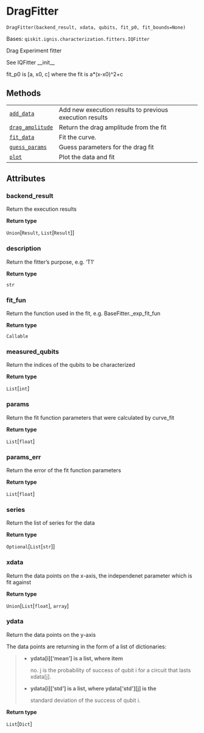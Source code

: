 # DragFitter

<span id="undefined" />

`DragFitter(backend_result, xdata, qubits, fit_p0, fit_bounds=None)`

Bases: `qiskit.ignis.characterization.fitters.IQFitter`

Drag Experiment fitter

See IQFitter \_\_init\_\_

fit\_p0 is \[a, x0, c] where the fit is a\*(x-x0)^2+c

## Methods

|                                                                                                                                                                                               |                                                         |
| --------------------------------------------------------------------------------------------------------------------------------------------------------------------------------------------- | ------------------------------------------------------- |
| [`add_data`](qiskit.ignis.characterization.DragFitter.add_data#qiskit.ignis.characterization.DragFitter.add_data "qiskit.ignis.characterization.DragFitter.add_data")                         | Add new execution results to previous execution results |
| [`drag_amplitude`](qiskit.ignis.characterization.DragFitter.drag_amplitude#qiskit.ignis.characterization.DragFitter.drag_amplitude "qiskit.ignis.characterization.DragFitter.drag_amplitude") | Return the drag amplitude from the fit                  |
| [`fit_data`](qiskit.ignis.characterization.DragFitter.fit_data#qiskit.ignis.characterization.DragFitter.fit_data "qiskit.ignis.characterization.DragFitter.fit_data")                         | Fit the curve.                                          |
| [`guess_params`](qiskit.ignis.characterization.DragFitter.guess_params#qiskit.ignis.characterization.DragFitter.guess_params "qiskit.ignis.characterization.DragFitter.guess_params")         | Guess parameters for the drag fit                       |
| [`plot`](qiskit.ignis.characterization.DragFitter.plot#qiskit.ignis.characterization.DragFitter.plot "qiskit.ignis.characterization.DragFitter.plot")                                         | Plot the data and fit                                   |

## Attributes

<span id="undefined" />

### backend\_result

Return the execution results

**Return type**

`Union`\[`Result`, `List`\[`Result`]]

<span id="undefined" />

### description

Return the fitter’s purpose, e.g. ‘T1’

**Return type**

`str`

<span id="undefined" />

### fit\_fun

Return the function used in the fit, e.g. BaseFitter.\_exp\_fit\_fun

**Return type**

`Callable`

<span id="undefined" />

### measured\_qubits

Return the indices of the qubits to be characterized

**Return type**

`List`\[`int`]

<span id="undefined" />

### params

Return the fit function parameters that were calculated by curve\_fit

**Return type**

`List`\[`float`]

<span id="undefined" />

### params\_err

Return the error of the fit function parameters

**Return type**

`List`\[`float`]

<span id="undefined" />

### series

Return the list of series for the data

**Return type**

`Optional`\[`List`\[`str`]]

<span id="undefined" />

### xdata

Return the data points on the x-axis, the independenet parameter which is fit against

**Return type**

`Union`\[`List`\[`float`], `array`]

<span id="undefined" />

### ydata

Return the data points on the y-axis

The data points are returning in the form of a list of dictionaries:

> *   **ydata\[i]\[‘mean’] is a list, where item**
>
>     no. j is the probability of success of qubit i for a circuit that lasts xdata\[j].
>
> *   **ydata\[i]\[‘std’] is a list, where ydata\[‘std’]\[j] is the**
>
>     standard deviation of the success of qubit i.

**Return type**

`List`\[`Dict`]
